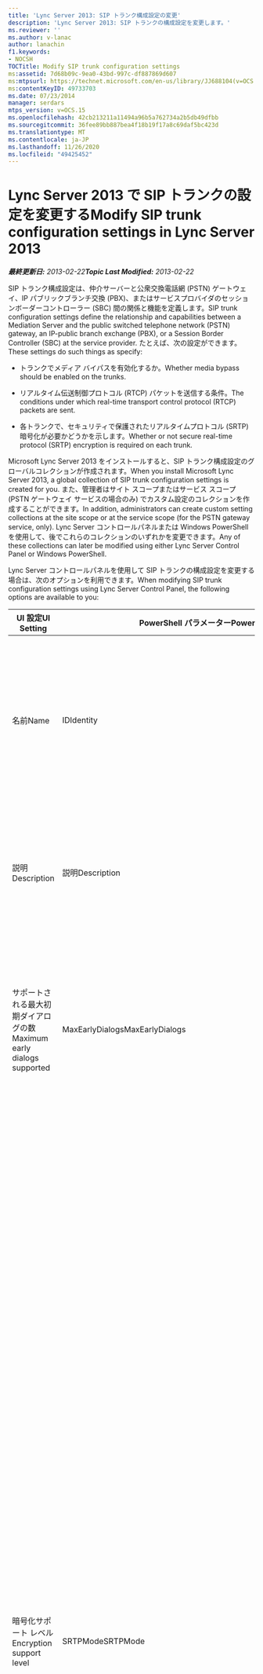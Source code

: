 ```yaml
---
title: 'Lync Server 2013: SIP トランク構成設定の変更'
description: 'Lync Server 2013: SIP トランクの構成設定を変更します。'
ms.reviewer: ''
ms.author: v-lanac
author: lanachin
f1.keywords:
- NOCSH
TOCTitle: Modify SIP trunk configuration settings
ms:assetid: 7d68b09c-9ea0-43bd-997c-df887869d607
ms:mtpsurl: https://technet.microsoft.com/en-us/library/JJ688104(v=OCS.15)
ms:contentKeyID: 49733703
ms.date: 07/23/2014
manager: serdars
mtps_version: v=OCS.15
ms.openlocfilehash: 42cb213211a11494a96b5a762734a2b5db49dfbb
ms.sourcegitcommit: 36fee89bb887bea4f18b19f17a8c69daf5bc423d
ms.translationtype: MT
ms.contentlocale: ja-JP
ms.lasthandoff: 11/26/2020
ms.locfileid: "49425452"
---
```

# <a name="modify-sip-trunk-configuration-settings-in-lync-server-2013"></a><span data-ttu-id="3c2c3-103">Lync Server 2013 で SIP トランクの設定を変更する</span><span class="sxs-lookup"><span data-stu-id="3c2c3-103">Modify SIP trunk configuration settings in Lync Server 2013</span></span>

<div data-xmlns="http://www.w3.org/1999/xhtml">

<div class="topic" data-xmlns="http://www.w3.org/1999/xhtml" data-msxsl="urn:schemas-microsoft-com:xslt" data-cs="https://msdn.microsoft.com/">

<div data-asp="https://msdn2.microsoft.com/asp">



</div>

<div id="mainSection">

<div id="mainBody"><span data-ttu-id="3c2c3-104">

<span> </span></span><span class="sxs-lookup"><span data-stu-id="3c2c3-104">

<span> </span></span></span>

<span data-ttu-id="3c2c3-105">_**最終更新日:** 2013-02-22_</span><span class="sxs-lookup"><span data-stu-id="3c2c3-105">_**Topic Last Modified:** 2013-02-22_</span></span>

<span data-ttu-id="3c2c3-106">SIP トランク構成設定は、仲介サーバーと公衆交換電話網 (PSTN) ゲートウェイ、IP パブリックブランチ交換 (PBX)、またはサービスプロバイダのセッションボーダーコントローラー (SBC) 間の関係と機能を定義します。</span><span class="sxs-lookup"><span data-stu-id="3c2c3-106">SIP trunk configuration settings define the relationship and capabilities between a Mediation Server and the public switched telephone network (PSTN) gateway, an IP-public branch exchange (PBX), or a Session Border Controller (SBC) at the service provider.</span></span> <span data-ttu-id="3c2c3-107">たとえば、次の設定ができます。</span><span class="sxs-lookup"><span data-stu-id="3c2c3-107">These settings do such things as specify:</span></span>

  - <span data-ttu-id="3c2c3-108">トランクでメディア バイパスを有効化するか。</span><span class="sxs-lookup"><span data-stu-id="3c2c3-108">Whether media bypass should be enabled on the trunks.</span></span>

  - <span data-ttu-id="3c2c3-109">リアルタイム伝送制御プロトコル (RTCP) パケットを送信する条件。</span><span class="sxs-lookup"><span data-stu-id="3c2c3-109">The conditions under which real-time transport control protocol (RTCP) packets are sent.</span></span>

  - <span data-ttu-id="3c2c3-110">各トランクで、セキュリティで保護されたリアルタイムプロトコル (SRTP) 暗号化が必要かどうかを示します。</span><span class="sxs-lookup"><span data-stu-id="3c2c3-110">Whether or not secure real-time protocol (SRTP) encryption is required on each trunk.</span></span>

<span data-ttu-id="3c2c3-111">Microsoft Lync Server 2013 をインストールすると、SIP トランク構成設定のグローバルコレクションが作成されます。</span><span class="sxs-lookup"><span data-stu-id="3c2c3-111">When you install Microsoft Lync Server 2013, a global collection of SIP trunk configuration settings is created for you.</span></span> <span data-ttu-id="3c2c3-112">また、管理者はサイト スコープまたはサービス スコープ (PSTN ゲートウェイ サービスの場合のみ) でカスタム設定のコレクションを作成することができます。</span><span class="sxs-lookup"><span data-stu-id="3c2c3-112">In addition, administrators can create custom setting collections at the site scope or at the service scope (for the PSTN gateway service, only).</span></span> <span data-ttu-id="3c2c3-113">Lync Server コントロールパネルまたは Windows PowerShell を使用して、後でこれらのコレクションのいずれかを変更できます。</span><span class="sxs-lookup"><span data-stu-id="3c2c3-113">Any of these collections can later be modified using either Lync Server Control Panel or Windows PowerShell.</span></span>

<span data-ttu-id="3c2c3-114">Lync Server コントロールパネルを使用して SIP トランクの構成設定を変更する場合は、次のオプションを利用できます。</span><span class="sxs-lookup"><span data-stu-id="3c2c3-114">When modifying SIP trunk configuration settings using Lync Server Control Panel, the following options are available to you:</span></span>


<table>
<colgroup>
<col style="width: 33%" />
<col style="width: 33%" />
<col style="width: 33%" />
</colgroup>
<thead>
<tr class="header">
<th><span data-ttu-id="3c2c3-115">UI 設定</span><span class="sxs-lookup"><span data-stu-id="3c2c3-115">UI Setting</span></span></th>
<th><span data-ttu-id="3c2c3-116">PowerShell パラメーター</span><span class="sxs-lookup"><span data-stu-id="3c2c3-116">PowerShell Parameter</span></span></th>
<th><span data-ttu-id="3c2c3-117">説明</span><span class="sxs-lookup"><span data-stu-id="3c2c3-117">Description</span></span></th>
</tr>
</thead>
<tbody>
<tr class="odd">
<td><p><span data-ttu-id="3c2c3-118">名前</span><span class="sxs-lookup"><span data-stu-id="3c2c3-118">Name</span></span></p></td>
<td><p><span data-ttu-id="3c2c3-119">ID</span><span class="sxs-lookup"><span data-stu-id="3c2c3-119">Identity</span></span></p></td>
<td><p><span data-ttu-id="3c2c3-p103">コレクションの一意の識別子。このプロパティは読み取り専用です。トランク構成設定のコレクションの Identity は変更できません。</span><span class="sxs-lookup"><span data-stu-id="3c2c3-p103">Unique identifier for the collection. This property is read-only; you cannot change the Identity of a collection of trunk configuration settings.</span></span></p></td>
</tr>
<tr class="even">
<td><p><span data-ttu-id="3c2c3-122">説明</span><span class="sxs-lookup"><span data-stu-id="3c2c3-122">Description</span></span></p></td>
<td><p><span data-ttu-id="3c2c3-123">説明</span><span class="sxs-lookup"><span data-stu-id="3c2c3-123">Description</span></span></p></td>
<td><p><span data-ttu-id="3c2c3-124">管理者が、設定に関する追加情報を格納できます (たとえば、トランク構成の目的)。</span><span class="sxs-lookup"><span data-stu-id="3c2c3-124">Provides a way for administrators to store addition information about the settings (for example, the purpose of the trunk configuration).</span></span></p></td>
</tr>
<tr class="odd">
<td><p><span data-ttu-id="3c2c3-125">サポートされる最大初期ダイアログの数</span><span class="sxs-lookup"><span data-stu-id="3c2c3-125">Maximum early dialogs supported</span></span></p></td>
<td><p><span data-ttu-id="3c2c3-126">MaxEarlyDialogs</span><span class="sxs-lookup"><span data-stu-id="3c2c3-126">MaxEarlyDialogs</span></span></p></td>
<td><p><span data-ttu-id="3c2c3-127">サービス プロバイダーの PSTN ゲートウェイ、IP-PBX、または SBC が、仲介サーバーに送信した INVITE に対して受信できる分岐応答の最大数です。</span><span class="sxs-lookup"><span data-stu-id="3c2c3-127">The maximum number of forked responses a PSTN gateway, IP-PBX, or SBC at the service provider can receive to an Invite that it sent to the Mediation Server.</span></span></p></td>
</tr>
<tr class="even">
<td><p><span data-ttu-id="3c2c3-128">暗号化サポート レベル</span><span class="sxs-lookup"><span data-stu-id="3c2c3-128">Encryption support level</span></span></p></td>
<td><p><span data-ttu-id="3c2c3-129">SRTPMode</span><span class="sxs-lookup"><span data-stu-id="3c2c3-129">SRTPMode</span></span></p></td>
<td><p><span data-ttu-id="3c2c3-130">仲介サーバーと、サービス プロバイダーの PSTN ゲートウェイ、IP-PBX、または SBC 間のメディア トラフィックを保護するためのサポート レベルを示します。</span><span class="sxs-lookup"><span data-stu-id="3c2c3-130">Indicates the level of support for protecting media traffic between the Mediation Server and the PSTN Gateway, IP-PBX, or SBC at the service provider.</span></span> <span data-ttu-id="3c2c3-131">メディア バイパスの場合、この値はメディア構成の EncryptionLevel 設定と互換性を持つ必要があります。</span><span class="sxs-lookup"><span data-stu-id="3c2c3-131">For media bypass cases, this value must be compatible with the EncryptionLevel setting in the media configuration.</span></span> <span data-ttu-id="3c2c3-132">メディア構成は、 <a href="https://docs.microsoft.com/powershell/module/skype/New-CsMediaConfiguration">CsMediaConfiguration</a> コマンドレットと <a href="https://docs.microsoft.com/powershell/module/skype/Set-CsMediaConfiguration">CsMediaConfiguration</a> コマンドレットを使用して設定されます。</span><span class="sxs-lookup"><span data-stu-id="3c2c3-132">Media configuration is set by using the <a href="https://docs.microsoft.com/powershell/module/skype/New-CsMediaConfiguration">New-CsMediaConfiguration</a> and <a href="https://docs.microsoft.com/powershell/module/skype/Set-CsMediaConfiguration">Set-CsMediaConfiguration</a> cmdlets.</span></span></p>
<p><span data-ttu-id="3c2c3-133">有効な値は次のとおりです。</span><span class="sxs-lookup"><span data-stu-id="3c2c3-133">Allowed values are:</span></span></p>
<ul>
<li><p><span data-ttu-id="3c2c3-134">Required: SRTP 暗号化を使用する必要があります。</span><span class="sxs-lookup"><span data-stu-id="3c2c3-134">Required: SRTP encryption must be used.</span></span></p></li>
<li><p><span data-ttu-id="3c2c3-135">Optional: ゲートウェイでサポートされている場合は、SRTP が使用されます。</span><span class="sxs-lookup"><span data-stu-id="3c2c3-135">Optional: SRTP will be used if the gateway supports it.</span></span></p></li>
<li><p><span data-ttu-id="3c2c3-136">Not Supported: SRTP 暗号化がサポートされていないので、使用されません。</span><span class="sxs-lookup"><span data-stu-id="3c2c3-136">Not Supported: SRTP encryption is not supported and therefore will not be used.</span></span></p></li>
</ul>
<p><span data-ttu-id="3c2c3-p105">SRTPMode は、ゲートウェイがトランスポート層セキュリティ (TLS) プロトコルを使用するよう構成されている場合にのみ使用されます。ゲートウェイがトランスポートとして伝送制御プロトコル (TCP) を使用するように構成されている場合は、SRTPMode は内部で Not Supported に設定されます。</span><span class="sxs-lookup"><span data-stu-id="3c2c3-p105">SRTPMode is used only if the gateway is configured to use Transport Layer Security (TLS). If the gateway is configured with Transmission Control Protocol (TCP) as the transport, SRTPMode is internally set to Not Supported.</span></span></p></td>
</tr>
<tr class="odd">
<td><p><span data-ttu-id="3c2c3-139">サポートの参照</span><span class="sxs-lookup"><span data-stu-id="3c2c3-139">Refer support</span></span></p></td>
<td><p><span data-ttu-id="3c2c3-140">Enable3pccRefer</span><span class="sxs-lookup"><span data-stu-id="3c2c3-140">Enable3pccRefer</span></span></p>
<p><span data-ttu-id="3c2c3-141">EnableReferSupport</span><span class="sxs-lookup"><span data-stu-id="3c2c3-141">EnableReferSupport</span></span></p></td>
<td><p><span data-ttu-id="3c2c3-142">[<strong>ゲートウェイへの参照の送信を有効にする</strong>] に設定した場合、トランクが仲介サーバーからの REFER 要求の受信をサポートすることを示します。</span><span class="sxs-lookup"><span data-stu-id="3c2c3-142">If set to <strong>Enable sending refer to the gateway</strong>, indicates that the trunk supports receiving Refer requests from the Mediation Server.</span></span></p>
<p><span data-ttu-id="3c2c3-143">[<strong>サードパーティ通話コントロールを使用する参照を有効にする</strong>] に設定すると、3PCC プロトコルを使用して転送される通話がホストされたサイトをバイパスできるようにすることを示します。</span><span class="sxs-lookup"><span data-stu-id="3c2c3-143">If set to <strong>Enable refer using third-party call control</strong>, indicates that the 3pcc protocol can be used to allow transferred calls to bypass the hosted site.</span></span> <span data-ttu-id="3c2c3-144">3pcc はサードパーティコントロールとも呼ばれ、 &quot; &quot; サードパーティが1組の発信者に接続するために使用される場合 (たとえば、ユーザー a からメンバー B に電話をかけているオペレーターなど) に発生します。</span><span class="sxs-lookup"><span data-stu-id="3c2c3-144">3pcc is also known as &quot;third party control,&quot; and occurs when a third-party is used to connect a pair of callers (for example, an operator placing a call from person A to person B).</span></span></p></td>
</tr>
<tr class="even">
<td><p><span data-ttu-id="3c2c3-145">メディアのバイパスを有効にする</span><span class="sxs-lookup"><span data-stu-id="3c2c3-145">Enable media bypass</span></span></p></td>
<td><p><span data-ttu-id="3c2c3-146">EnableBypass</span><span class="sxs-lookup"><span data-stu-id="3c2c3-146">EnableBypass</span></span></p></td>
<td><p><span data-ttu-id="3c2c3-p107">メディア バイパスがこのトランクに対して有効かどうかを示します。メディア バイパスは、[<strong>集中メディア処理</strong>] も有効になっている場合にのみ有効にできます。</span><span class="sxs-lookup"><span data-stu-id="3c2c3-p107">Indicates whether media bypass is enabled for this trunk. Media bypass can only be enabled if <strong>Centralized media processing</strong> is also enabled.</span></span></p></td>
</tr>
<tr class="odd">
<td><p><span data-ttu-id="3c2c3-149">集中メディア処理</span><span class="sxs-lookup"><span data-stu-id="3c2c3-149">Centralized media processing</span></span></p></td>
<td><p><span data-ttu-id="3c2c3-150">ConcentratedTopology</span><span class="sxs-lookup"><span data-stu-id="3c2c3-150">ConcentratedTopology</span></span></p></td>
<td><p><span data-ttu-id="3c2c3-p108">既知のメディア終端ポイントがあるかどうかを示します (既知のメディア終端ポイントの例として、メディア終端が信号終端と同じ IP を持つ PSTN ゲートウェイがあります)。</span><span class="sxs-lookup"><span data-stu-id="3c2c3-p108">Indicates whether there is a well-known media termination point. (An example of a well-known media termination point would be a PSTN gateway where the media termination has the same IP as the signaling termination.)</span></span></p></td>
</tr>
<tr class="even">
<td><p><span data-ttu-id="3c2c3-153">RTP ラッチを有効にする</span><span class="sxs-lookup"><span data-stu-id="3c2c3-153">Enable RTP latching</span></span></p></td>
<td><p><span data-ttu-id="3c2c3-154">EnableRTPLatching</span><span class="sxs-lookup"><span data-stu-id="3c2c3-154">EnableRTPLatching</span></span></p></td>
<td><p><span data-ttu-id="3c2c3-p109">SIP トランクが RTP ラッチをサポートするかどうかを示します。RTP ラッチは、NAT (ネットワーク アドレス変換) 装置またはファイアウォールを経由した RTP/RTCP 接続を可能にする技術です。</span><span class="sxs-lookup"><span data-stu-id="3c2c3-p109">Indicates whether or not the SIP trunks support RTP latching. RTP latching is a technology that enables RTP/RTCP connectivity through a NAT (network address translator) device or firewall.</span></span></p></td>
</tr>
<tr class="odd">
<td><p><span data-ttu-id="3c2c3-157">着信転送履歴を有効にする</span><span class="sxs-lookup"><span data-stu-id="3c2c3-157">Enable forward call history</span></span></p></td>
<td><p><span data-ttu-id="3c2c3-158">ForwardCallHistory</span><span class="sxs-lookup"><span data-stu-id="3c2c3-158">ForwardCallHistory</span></span></p></td>
<td><p><span data-ttu-id="3c2c3-159">通話履歴の情報をトランク経由で転送するかどうかを指定します。</span><span class="sxs-lookup"><span data-stu-id="3c2c3-159">Indicates whether call history information will be forwarded through the trunk.</span></span></p></td>
</tr>
<tr class="even">
<td><p><span data-ttu-id="3c2c3-160">P-Asserted-Identity データの転送を有効にする</span><span class="sxs-lookup"><span data-stu-id="3c2c3-160">Enable forward P-Asserted-Identity data</span></span></p></td>
<td><p><span data-ttu-id="3c2c3-161">ForwardPAI</span><span class="sxs-lookup"><span data-stu-id="3c2c3-161">ForwardPAI</span></span></p></td>
<td><p><span data-ttu-id="3c2c3-p110">P-Asserted-Identity (PAI) ヘッダーを通話とともに転送するかどうかを示します。PAI ヘッダーがあれば、発信者 ID を確認できます。</span><span class="sxs-lookup"><span data-stu-id="3c2c3-p110">Indicates whether the P-Asserted-Identity (PAI) header will be forwarded along with the call. The PAI header provides a way to verify the identity of the caller.</span></span></p></td>
</tr>
<tr class="odd">
<td><p><span data-ttu-id="3c2c3-164">送信ルーティング フェールオーバー タイマーを有効にする</span><span class="sxs-lookup"><span data-stu-id="3c2c3-164">Enable outbound routing failover timer</span></span></p></td>
<td><p><span data-ttu-id="3c2c3-165">EnableFastFailoverTimer</span><span class="sxs-lookup"><span data-stu-id="3c2c3-165">EnableFastFailoverTimer</span></span></p></td>
<td><p><span data-ttu-id="3c2c3-p111">発信通話が 10 秒以内にゲートウェイによって応答されない場合に次に使用できるトランクにルーティングするかどうかを示します。他にトランクがない場合は、通話は自動的に破棄されます。ネットワークおよびゲートウェイの応答が遅い環境の場合、通話が不必要に破棄されるようになる可能性があります。</span><span class="sxs-lookup"><span data-stu-id="3c2c3-p111">Indicates whether outbound calls that are not answered by the gateway within 10 seconds will be routed to the next available trunk; if there are no additional trunks then the call will automatically be dropped. In an organization with slow networks and gateway responses, that could potentially result in calls being dropped unnecessarily.</span></span></p></td>
</tr>
<tr class="even">
<td><p><span data-ttu-id="3c2c3-168">関連付けられている PSTN 使用法</span><span class="sxs-lookup"><span data-stu-id="3c2c3-168">Associated PSTN usages</span></span></p></td>
<td><p><span data-ttu-id="3c2c3-169">PSTNUsages</span><span class="sxs-lookup"><span data-stu-id="3c2c3-169">PSTNUsages</span></span></p></td>
<td><p><span data-ttu-id="3c2c3-170">トランクに割り当てられた PSTN 使用法のコレクションです。</span><span class="sxs-lookup"><span data-stu-id="3c2c3-170">Collection of PSTN usages assigned to the trunk.</span></span></p></td>
</tr>
<tr class="odd">
<td><p><span data-ttu-id="3c2c3-171">テストする変換後の番号</span><span class="sxs-lookup"><span data-stu-id="3c2c3-171">Translated number to test</span></span></p></td>
<td><p><span data-ttu-id="3c2c3-172">該当なし</span><span class="sxs-lookup"><span data-stu-id="3c2c3-172">N/A</span></span></p></td>
<td><p><span data-ttu-id="3c2c3-173">トランクの構成設定の臨時テストを行うために使用できる電話番号です。</span><span class="sxs-lookup"><span data-stu-id="3c2c3-173">Phone number that can be used to do an ad hoc test of the trunk configuration settings.</span></span></p></td>
</tr>
<tr class="even">
<td><p><span data-ttu-id="3c2c3-174">関連付けられている変換ルール</span><span class="sxs-lookup"><span data-stu-id="3c2c3-174">Associated translation rules</span></span></p></td>
<td><p><span data-ttu-id="3c2c3-175">OutboundTranslationRulesList</span><span class="sxs-lookup"><span data-stu-id="3c2c3-175">OutboundTranslationRulesList</span></span></p></td>
<td><p><span data-ttu-id="3c2c3-176">発信ルーティングによって処理される通話 (PBX または PSTN の宛先にルーティングされる通話) に適用される、電話番号変換ルールのコレクションです。</span><span class="sxs-lookup"><span data-stu-id="3c2c3-176">Collection of phone number translation rules that apply to calls handled by Outbound Routing (calls routed to PBX or PSTN destinations).</span></span></p></td>
</tr>
<tr class="odd">
<td><p><span data-ttu-id="3c2c3-177">着信者番号の変換ルール</span><span class="sxs-lookup"><span data-stu-id="3c2c3-177">Called number translation rules</span></span></p></td>
<td><p><span data-ttu-id="3c2c3-178">OutboundCallingNumberTranslationRulesList</span><span class="sxs-lookup"><span data-stu-id="3c2c3-178">OutboundCallingNumberTranslationRulesList</span></span></p></td>
<td><p><span data-ttu-id="3c2c3-179">トランクに割り当てられた発信電話番号の変換ルールのコレクションです。</span><span class="sxs-lookup"><span data-stu-id="3c2c3-179">Collection of outbound calling number translation rules assigned to the trunk.</span></span></p></td>
</tr>
<tr class="even">
<td><p><span data-ttu-id="3c2c3-180">テストする電話番号</span><span class="sxs-lookup"><span data-stu-id="3c2c3-180">Phone number to test</span></span></p></td>
<td><p><span data-ttu-id="3c2c3-181">該当なし</span><span class="sxs-lookup"><span data-stu-id="3c2c3-181">N/A</span></span></p></td>
<td><p><span data-ttu-id="3c2c3-182">変換ルールの臨時テストを行うために使用できる電話番号です。</span><span class="sxs-lookup"><span data-stu-id="3c2c3-182">Phone number that can be used to do an ad hoc test of the translation rules.</span></span></p></td>
</tr>
<tr class="odd">
<td><p><span data-ttu-id="3c2c3-183">発信者番号</span><span class="sxs-lookup"><span data-stu-id="3c2c3-183">Calling number</span></span></p></td>
<td><p><span data-ttu-id="3c2c3-184">該当なし</span><span class="sxs-lookup"><span data-stu-id="3c2c3-184">N/A</span></span></p></td>
<td><p><span data-ttu-id="3c2c3-185">テストする電話番号が発信者の電話番号であることを示します。</span><span class="sxs-lookup"><span data-stu-id="3c2c3-185">Indicates that the phone number to test is the phone number of the caller.</span></span></p></td>
</tr>
<tr class="even">
<td><p><span data-ttu-id="3c2c3-186">着信者番号</span><span class="sxs-lookup"><span data-stu-id="3c2c3-186">Called number</span></span></p></td>
<td><p><span data-ttu-id="3c2c3-187">該当なし</span><span class="sxs-lookup"><span data-stu-id="3c2c3-187">N/A</span></span></p></td>
<td><p><span data-ttu-id="3c2c3-188">テストする電話番号が着信者の電話番号であることを示します。</span><span class="sxs-lookup"><span data-stu-id="3c2c3-188">Indicates that the phone number to test is the phone number of the person being called.</span></span></p></td>
</tr>
</tbody>
</table>


<div>


> [!NOTE]  
> <span data-ttu-id="3c2c3-189">Lync Server の Set-cstrunkconfiguration コマンドレットでは、Lync Server コントロールパネルに表示されない追加のプロパティがサポートされています。</span><span class="sxs-lookup"><span data-stu-id="3c2c3-189">The Lync Server CsTrunkConfiguration cmdlets support additional properties not shown in Lync Server Control Panel.</span></span> <span data-ttu-id="3c2c3-190">詳細については、 <A href="https://docs.microsoft.com/powershell/module/skype/Set-CsTrunkConfiguration">set-cstrunkconfiguration</A> コマンドレットのヘルプトピックを参照してください。</span><span class="sxs-lookup"><span data-stu-id="3c2c3-190">For more information, see the help topic for the <A href="https://docs.microsoft.com/powershell/module/skype/Set-CsTrunkConfiguration">Set-CsTrunkConfiguration</A> cmdlet.</span></span>



</div>

<div>

## <a name="to-modify-sip-trunk-configuration-settings-by-using-lync-server-control-panel"></a><span data-ttu-id="3c2c3-191">Lync Server コントロールパネルを使用して SIP トランクの設定を変更するには</span><span class="sxs-lookup"><span data-stu-id="3c2c3-191">To modify SIP trunk configuration settings by using Lync Server Control Panel</span></span>

1.  <span data-ttu-id="3c2c3-192">Lync Server コントロールパネルで、[ **音声ルーティング**] をクリックし、[ **Trunk 構成**] をクリックします。</span><span class="sxs-lookup"><span data-stu-id="3c2c3-192">In Lync Server Control Panel, click **Voice Routing**, and then click **Trunk Configuration**.</span></span>

2.  <span data-ttu-id="3c2c3-p113">[**トランク構成**] タブで、変更するトランク構成の設定をダブルクリックします。編集できる設定のコレクションは一度に 1 つだけです。複数のコレクションで同じ変更を行う場合は、Windows PowerShell を使用してください。</span><span class="sxs-lookup"><span data-stu-id="3c2c3-p113">On the **Trunk Configuration** tab, double-click the trunk configuration settings to be modified. Note that you can only edit one collection of settings at a time. If you would like to make the same changes on multiple collections, use Windows PowerShell instead.</span></span>

3.  <span data-ttu-id="3c2c3-196">[**トランク構成の編集**] ダイアログ ボックスで、適切な選択を行った後、[**OK**] をクリックします。</span><span class="sxs-lookup"><span data-stu-id="3c2c3-196">In the **Edit Trunk Configuration** dialog, make the appropriate selections and then click **OK**.</span></span>

4.  <span data-ttu-id="3c2c3-p114">コレクションの [**状態**] プロパティが、[**コミットされていません**] に変わります。変更をコミットし、コレクションを削除するには、[**コミット**] をクリックした後、[**すべてコミット**] をクリックします。</span><span class="sxs-lookup"><span data-stu-id="3c2c3-p114">The **State** property for the collection will be updated to **Uncommitted**. To commit the changes, and to delete the collection, click **Commit** and then click **Commit All**.</span></span>

5.  <span data-ttu-id="3c2c3-199">[**コミットされていない音声構成設定**] ダイアログ ボックスで、[**OK**] をクリックします。</span><span class="sxs-lookup"><span data-stu-id="3c2c3-199">In the **Uncommitted Voice Configuration Settings** dialog box, click **OK**.</span></span>

6.  <span data-ttu-id="3c2c3-200">[ **Microsoft Lync Server 2013 コントロールパネル** ] ダイアログボックスで、[ **OK**] をクリックします。</span><span class="sxs-lookup"><span data-stu-id="3c2c3-200">In the **Microsoft Lync Server 2013 Control Panel** dialog box click **OK**.</span></span>

<span data-ttu-id="3c2c3-201"></div>

</div>

<span> </span>

</div>

</div>

</span><span class="sxs-lookup"><span data-stu-id="3c2c3-201"></div>

</div>

<span> </span>

</div>

</div>

</span></span></div>

